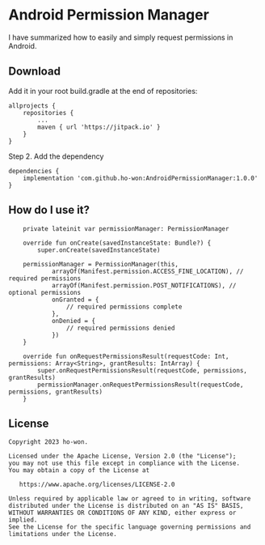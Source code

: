 Android Permission Manager
=====

I have summarized how to easily and simply request permissions in Android.


Download
--------

Add it in your root build.gradle at the end of repositories:
```
allprojects {
	repositories {
		...
		maven { url 'https://jitpack.io' }
	}
}
```

Step 2. Add the dependency
```
dependencies {
	implementation 'com.github.ho-won:AndroidPermissionManager:1.0.0'
}
```
  
  
How do I use it?
-------------------

```
    private lateinit var permissionManager: PermissionManager

    override fun onCreate(savedInstanceState: Bundle?) {
        super.onCreate(savedInstanceState)

	permissionManager = PermissionManager(this,
            arrayOf(Manifest.permission.ACCESS_FINE_LOCATION), // required permissions
            arrayOf(Manifest.permission.POST_NOTIFICATIONS), // optional permissions
            onGranted = {
                // required permissions complete
            },
            onDenied = {
                // required permissions denied
            })
    }
    
    override fun onRequestPermissionsResult(requestCode: Int, permissions: Array<String>, grantResults: IntArray) {
        super.onRequestPermissionsResult(requestCode, permissions, grantResults)
        permissionManager.onRequestPermissionsResult(requestCode, permissions, grantResults)
    }
```


License
--------

    Copyright 2023 ho-won.

    Licensed under the Apache License, Version 2.0 (the "License");
    you may not use this file except in compliance with the License.
    You may obtain a copy of the License at

       https://www.apache.org/licenses/LICENSE-2.0

    Unless required by applicable law or agreed to in writing, software
    distributed under the License is distributed on an "AS IS" BASIS,
    WITHOUT WARRANTIES OR CONDITIONS OF ANY KIND, either express or implied.
    See the License for the specific language governing permissions and
    limitations under the License.
